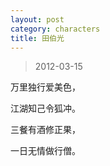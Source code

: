 ```yaml
---
layout: post
category: characters
title: 田伯光
---
```


> 2012-03-15

万里独行爱美色，

江湖知己令狐冲。

三餐有酒修正果，

一日无情做行僧。